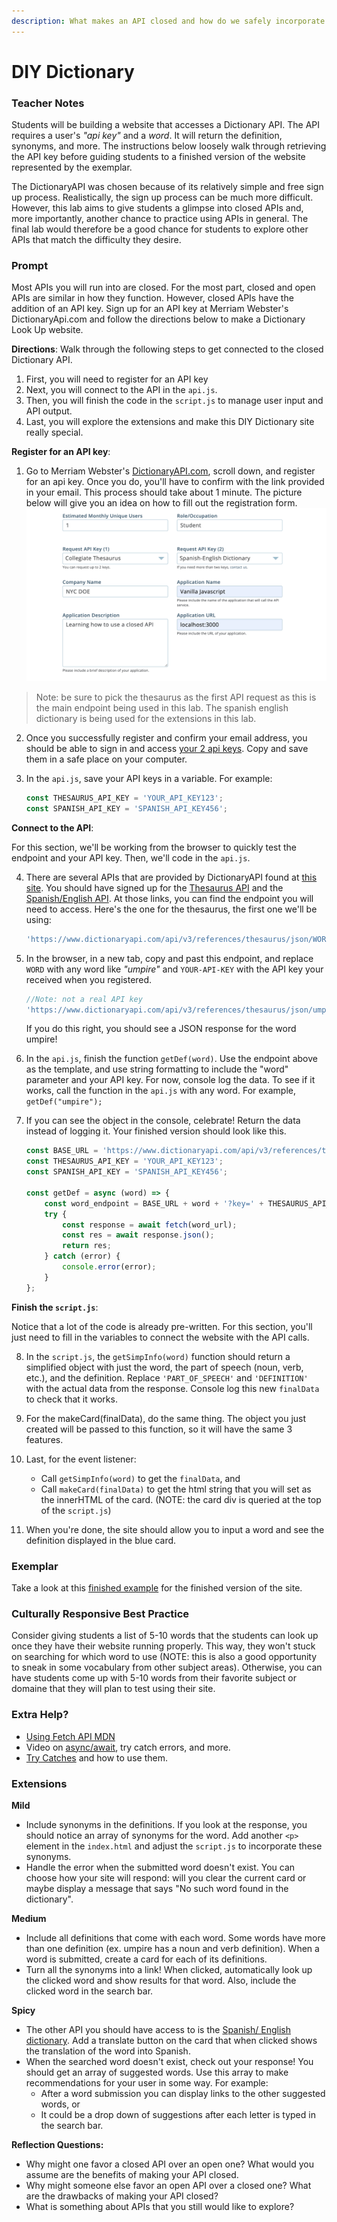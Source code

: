 ```yaml
---
description: What makes an API closed and how do we safely incorporate our API key.
---
```


# DIY Dictionary

### Teacher Notes

Students will be building a website that accesses a Dictionary API. The API requires a user's _"api key"_ and a _word_. It will return the definition, synonyms, and more. The instructions below loosely walk through retrieving the API key before guiding students to a finished version of the website represented by the exemplar.

The DictionaryAPI was chosen because of its relatively simple and free sign up process. Realistically, the sign up process can be much more difficult. However, this lab aims to give students a glimpse into closed APIs and, more importantly, another chance to practice using APIs in general. The final lab would therefore be a good chance for students to explore other APIs that match the difficulty they desire.

### Prompt

Most APIs you will run into are closed. For the most part, closed and open APIs are similar in how they function. However, closed APIs have the addition of an API key. Sign up for an API key at Merriam Webster's DictionaryApi.com and follow the directions below to make a Dictionary Look Up website.

**Directions**: Walk through the following steps to get connected to the closed Dictionary API.
1. First, you will need to register for an API key
2. Next, you will connect to the API in the `api.js`.
3. Then, you will finish the code in the `script.js` to manage user input and API output. 
4. Last, you will explore the extensions and make this DIY Dictionary site really special. 


**Register for an API key**: 

1. Go to Merriam Webster's [DictionaryAPI.com](https://dictionaryapi.com/), scroll down, and register for an api key. Once you do, you'll have to confirm with the link provided in your email. This process should take about 1 minute. The picture below will give you an idea on how to fill out the registration form.
![Registration example](register.png)

> Note: be sure to pick the thesaurus as the first API request as this is the main endpoint being used in this lab. The spanish english dictionary is being used for the extensions in this lab.

2. Once you successfully register and confirm your email address, you should be able to sign in and access [your 2 api keys](https://dictionaryapi.com/account/my-keys). Copy and save them in a safe place on your computer.

3. In the `api.js`, save your API keys in a variable. For example:
    ```js
    const THESAURUS_API_KEY = 'YOUR_API_KEY123';
    const SPANISH_API_KEY = 'SPANISH_API_KEY456';
    ```

**Connect to the API**: 

For this section, we'll be working from the browser to quickly test the endpoint and your API key. Then, we'll code in the `api.js`.

4. There are several APIs that are provided by DictionaryAPI found at [this site](https://dictionaryapi.com/products/index). You should have signed up for the [Thesaurus API](https://dictionaryapi.com/products/api-collegiate-thesaurus) and the [Spanish/English API](https://dictionaryapi.com/products/api-spanish-dictionary). At those links, you can find the endpoint you will need to access. Here's the one for the thesaurus, the first one we'll be using:
    ```js
    'https://www.dictionaryapi.com/api/v3/references/thesaurus/json/WORD?key=YOUR-API-KEY'
    ```

5. In the browser, in a new tab, copy and past this endpoint, and replace `WORD` with any word like _"umpire"_ and `YOUR-API-KEY` with the API key your received when you registered. 
    ```js
    //Note: not a real API key
    'https://www.dictionaryapi.com/api/v3/references/thesaurus/json/umpire?key=123456789abcdefghi'
    ```
    If you do this right, you should see a JSON response for the word umpire!

6. In the `api.js`, finish the function `getDef(word)`. Use the endpoint above as the template, and use string formatting to include the "word" parameter and your API key. For now, console log the data. To see if it works, call the function in the `api.js` with any word. For example, `getDef("umpire");`

7. If you can see the object in the console, celebrate! Return the data instead of logging it. Your finished version should look like this.

    ```js
    const BASE_URL = 'https://www.dictionaryapi.com/api/v3/references/thesaurus/json/';
    const THESAURUS_API_KEY = 'YOUR_API_KEY123';
    const SPANISH_API_KEY = 'SPANISH_API_KEY456';

    const getDef = async (word) => {
        const word_endpoint = BASE_URL + word + '?key=' + THESAURUS_API_KEY;
        try {
            const response = await fetch(word_url);
            const res = await response.json();
            return res;
        } catch (error) {
            console.error(error);
        }
    };
    ```

**Finish the `script.js`**: 

Notice that a lot of the code is already pre-written. For this section, you'll just need to fill in the variables to connect the website with the API calls.

8. In the `script.js`, the `getSimpInfo(word)` function should return a simplified object with just the word, the part of speech (noun, verb, etc.), and the definition. Replace `'PART_OF_SPEECH'` and `'DEFINITION'` with the actual data from the response. Console log this new `finalData` to check that it works.

9. For the makeCard(finalData), do the same thing. The object you just created will be passed to this function, so it will have the same 3 features.

10. Last, for the event listener:
    - Call `getSimpInfo(word)` to get the `finalData`, and
    - Call `makeCard(finalData)` to get the html string that you will set as the innerHTML of the card. (NOTE: the card div is queried at the top of the `script.js`)

11. When you're done, the site should allow you to input a word and see the definition displayed in the blue card.

### Exemplar

Take a look at this [finished example](./U4LAB2-Exemplar/index.html) for the finished version of the site.

### Culturally Responsive Best Practice

Consider giving students a list of 5-10 words that the students can look up once they have their website running properly. This way, they won't stuck on searching for which word to use (NOTE: this is also a good opportunity to sneak in some vocabulary from other subject areas). Otherwise, you can have students come up with 5-10 words from their favorite subject or domaine that they will plan to test using their site. 

### Extra Help?

- [Using Fetch API MDN](https://developer.mozilla.org/en-US/docs/Web/API/Fetch_API/Using_Fetch)
- Video on [async/await](https://www.youtube.com/watch?v=_9vgd9XKlDQ), try catch errors, and more.
- [Try Catches](https://javascript.info/try-catch) and how to use them.

### Extensions

**Mild**

- Include synonyms in the definitions. If you look at the response, you should notice an array of synonyms for the word. Add another `<p>` element in the `index.html` and adjust the `script.js` to incorporate these synonyms.
- Handle the error when the submitted word doesn't exist. You can choose how your site will respond: will you clear the current card or maybe display a message that says "No such word found in the dictionary".

**Medium**

- Include all definitions that come with each word. Some words have more than one definition (ex. umpire has a noun and verb definition). When a word is submitted, create a card for each of its definitions.
- Turn all the synonyms into a link! When clicked, automatically look up the clicked word and show results for that word. Also, include the clicked word in the search bar.

**Spicy**

- The other API you should have access to is the [Spanish/ English dictionary](https://dictionaryapi.com/products/api-spanish-dictionary). Add a translate button on the card that when clicked shows the translation of the word into Spanish.
- When the searched word doesn't exist, check out your response! You should get an array of suggested words. Use this array to make recommendations for your user in some way. For example:
    - After a word submission you can display links to the other suggested words, or
    - It could be a drop down of suggestions after each letter is typed in the search bar.


**Reflection Questions:**

- Why might one favor a closed API over an open one? What would you assume are the benefits of making your API closed.
- Why might someone else favor an open API over a closed one? What are the drawbacks of making your API closed?
- What is something about APIs that you still would like to explore?